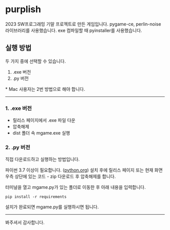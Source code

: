 # purplish

2023 SW프로그래밍 기말 프로젝트로 만든 게임입니다.
pygame-ce, perlin-noise 라이브러리를 사용했습니다.
exe 컴파일할 때 pyinstaller를 사용했습니다.

## 실행 방법
두 가지 중에 선택할 수 있습니다.
1. .exe 버전
2. .py 버전

\* Mac 사용자는 2번 방법으로 해야 합니다.

---

### 1. .exe 버전
- 릴리스 페이지에서 .exe 파일 다운
- 압축해제
- dist 폴더 속 mgame.exe 실행

### 2. .py 버전

직접 다운로드하고 실행하는 방법입니다.

파이썬 3.7 이상이 필요합니다. ([python.org](https://www.python.org/))
설치 후에 릴리스 페이지 또는 현재 화면 우측 상단에 있는 코드 - zip 다운로드 후 압축해제를 합니다.

터미널을 열고 mgame.py가 있는 폴더로 이동한 후 아래 내용을 입력합니다.

```
pip install -r requirements
```

설치가 완료되면 mgame.py를 실행하시면 됩니다.

---

봐주셔서 감사합니다.


